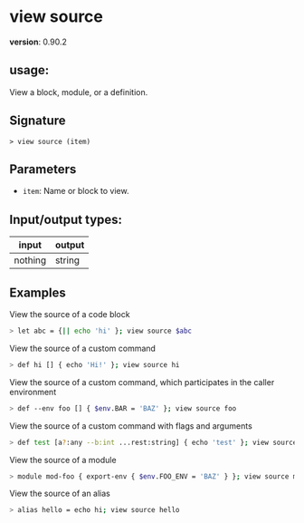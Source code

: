 # view source

**version**: 0.90.2

## **usage**:

View a block, module, or a definition.

## Signature

`> view source (item)`

## Parameters

- `item`: Name or block to view.

## Input/output types:

| input   | output |
| ------- | ------ |
| nothing | string |

## Examples

View the source of a code block

```bash
> let abc = {|| echo 'hi' }; view source $abc
```

View the source of a custom command

```bash
> def hi [] { echo 'Hi!' }; view source hi
```

View the source of a custom command, which participates in the caller environment

```bash
> def --env foo [] { $env.BAR = 'BAZ' }; view source foo
```

View the source of a custom command with flags and arguments

```bash
> def test [a?:any --b:int ...rest:string] { echo 'test' }; view source test
```

View the source of a module

```bash
> module mod-foo { export-env { $env.FOO_ENV = 'BAZ' } }; view source mod-foo
```

View the source of an alias

```bash
> alias hello = echo hi; view source hello
```
